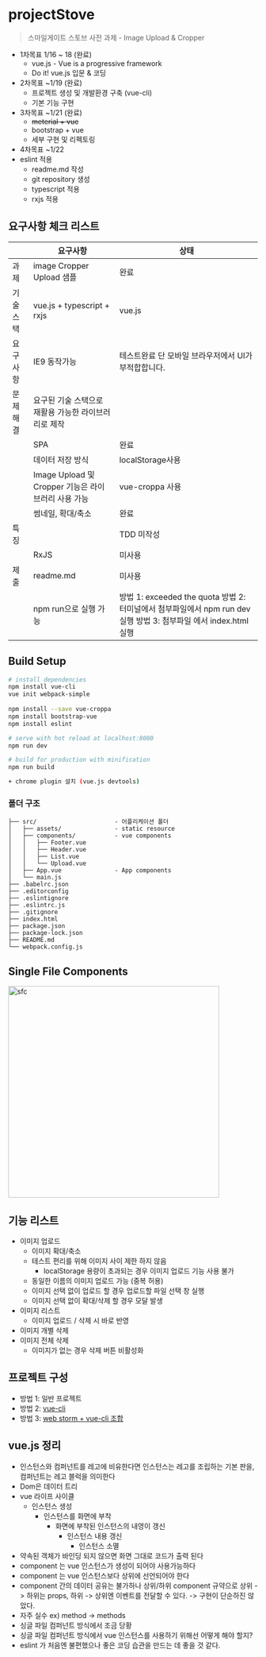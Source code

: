 # projectStove

> 스마일게이트 스토브 사전 과제  - Image Upload & Cropper

* 1차목표 1/16 ~ 18 (완료)
  * vue.js -  Vue is a progressive framework 
  * Do it! vue.js 입문 & 코딩 
* 2차목표 ~1/19 (완료)
  * 프로젝트 생성 및 개발환경 구축 (vue-cli)
  * 기본 기능 구현 
* 3차목표 ~1/21 (완료)
  * ~~meterial + vue~~
  * bootstrap + vue
  * 세부 구현 및 리펙토링
* 4차목표 ~1/22 
* eslint 적용
  * readme.md 작성
  * git repository 생성
  * typescript 적용
  * rxjs 적용

## 요구사항 체크 리스트
|           | 요구사항                                             | 상태                                                                                                              |
|-----------|------------------------------------------------------|-------------------------------------------------------------------------------------------------------------------|
| 과제      | image Cropper Upload 샘플                            | 완료                                                                                                              |
| 기술 스택 | vue.js + typescript + rxjs                           | vue.js                                                                                                            |
| 요구사항  | IE9 동작가능                                         | 테스트완료 단 모바일 브라우저에서 UI가 부적합합니다.                                                              |
| 문제 해결 | 요구된 기술 스택으로 재활용 가능한 라이브러리로 제작 |                                                                                                                   |
|           | SPA                                                  | 완료                                                                                                              |
|           | 데이터 저장 방식                                     | localStorage사용                                                                                                  |
|           | Image Upload 및 Cropper 기능은 라이브러리 사용 가능  | vue-croppa 사용                                                                                                   |
|           | 썸네일, 확대/축소                                    | 완료                                                                                                              |
| 특징      |                                                      | TDD 미작성                                                                                                        |
|           | RxJS                                                 | 미사용                                                                                                            |
| 제출      | readme.md                                            | 미사용                                                                                                            |
|           | npm run으로 실행 가능                                | 방법 1: exceeded the quota 방법 2: 터미널에서 첨부파일에서 npm run dev 실행 방법 3: 첨부파일 에서 index.html 실행 |

## Build Setup

``` bash
# install dependencies
npm install vue-cli
vue init webpack-simple
 
npm install --save vue-croppa
npm install bootstrap-vue
npm install eslint

# serve with hot reload at localhost:8080
npm run dev

# build for production with minification
npm run build

+ chrome plugin 설치 (vue.js devtools)
```
### 폴더 구조
```
├── src/                      - 어플리케이션 폴더
│   ├── assets/               - static resource
│   ├── components/           - vue components
│   │   ├── Footer.vue        
│   │   ├── Header.vue        
│   │   ├── List.vue       
│   │   └── Upload.vue
│   ├── App.vue               - App components
│   └── main.js               
├── .babelrc.json
├── .editorconfig
├── .eslintignore
├── .eslintrc.js             
├── .gitignore                
├── index.html                
├── package.json              
├── package-lock.json         
├── README.md                 
└── webpack.config.js         
```

## Single File Components

<img width="426" alt="sfc" src="https://user-images.githubusercontent.com/2027097/51512086-766ee080-1e47-11e9-8af5-761068b06fb4.png">


## 기능 리스트
* 이미지 업로드
  * 이미지 확대/축소 
  * 테스트 편리를 위해 이미지 사이 제한 하지 않음
    * localStorage 용량이 초과되는 경우 이미지 업로드 기능 사용 불가 
  * 동일한 이름의 이미지 업로드 가능 (중복 허용)
  * 이미지 선택 없이 업로드 할 경우 업로드할 파일 선택 창 실행
  * 이미지 선택 없이 확대/삭제 할 경우 모달 발생
* 이미지 리스트
  * 이미지 업로드 / 삭제 시 바로 반영 
* 이미지 개별 삭제
* 이미지 전체 삭제
  * 이미지가 없는 경우 삭제 버튼 비활성화

## 프로젝트 구성 
* 방법 1: 일반 프로젝트
* 방법 2: [vue-cli](https://medium.com/witinweb/vue-cli-%EB%A1%9C-vue-js-%EC%8B%9C%EC%9E%91%ED%95%98%EA%B8%B0-browserify-webpack-22582202cd52)
* 방법 3: [web storm + vue-cli 조합](http://antop.tistory.com/186)

## vue.js 정리
 - 인스턴스와 컴퍼넌트를 레고에 비유한다면 인스턴스는 레고를 조립하는 기본 판을, 컴퍼넌트는 레고 블럭을 의미한다
 - Dom은 데이터 트리
 - vue 라이프 사이클 
   - 인스턴스 생성
     - 인스턴스를 화면에 부착
        - 화면에 부착된 인스턴스의 내영이 갱신
          - 인스턴스 내용 갱신
            - 인스턴스 소멸
 - 약속된 객체가 바인딩 되지 않으면 화면 그대로 코드가 출력 된다
 - component 는 vue 인스턴스가 생성이 되어야 사용가능하다
 - component 는 vue 인스턴스보다 상위에 선언되어야 한다
 - component 간의 데이터 공유는 불가하나 상위/하위 component 규약으로 상위 -> 하위는 props, 하위 -> 상위엔 이벤트를 전달할 수 있다. -> 구현이 단순하진 않았다.
 - 자주 실수 ex) method -> methods
 - 싱글 파일 컴퍼넌트 방식에서 조금 당황
 - 싱글 파일 컴퍼넌트 방식에서 vue 인스턴스를 사용하기 위해선 어떻게 해야 할지? 
 - eslint 가 처음엔 불편했으나 좋은 코딩 습관을 만드는 데 좋을 것 같다.
